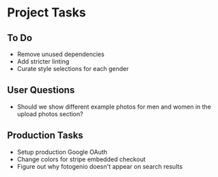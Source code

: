# Project Tasks

## To Do
- Remove unused dependencies
- Add stricter linting
- Curate style selections for each gender

## User Questions
- Should we show different example photos for men and women in the upload photos section?

## Production Tasks
- Setup production Google OAuth
- Change colors for stripe embedded checkout
- Figure out why fotogenio doesn't appear on search results
